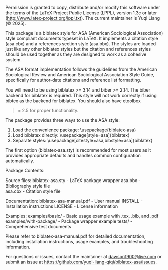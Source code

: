 Permission is granted to copy, distribute and/or modify this software under
the terms of the LaTeX Project Public License (LPPL), version 1.3c or later
(http://www.latex-project.org/lppl.txt). The current
maintainer is Yuqi Liang (© 2025).

This package is a biblatex style for ASA (American Sociological Association)
style compliant documents typeset in LaTeX. It implements a citation style
(asa.cbx) and a references section style (asa.bbx). The styles are loaded
just like any other biblatex styles but the citation and references styles
should be used together as they are designed to work as a cohesive system.

The ASA format implementation follows the guidelines from the American
Sociological Review and American Sociological Association Style Guide,
specifically for author-date citations and reference list formatting.

You will need to be using biblatex >= 3.14 and biber >= 2.14. The biber
backend for biblatex is required. This style will not work correctly if
using bibtex as the backend for biblatex. You should also have etoolbox
>= 2.5 for proper functionality.

The package provides three ways to use the ASA style:

1. Load the convenience package: \usepackage{biblatex-asa}
2. Load biblatex directly: \usepackage[style=asa]{biblatex}
3. Separate styles: \usepackage[citestyle=asa,bibstyle=asa]{biblatex}

The first option (biblatex-asa.sty) is recommended for most users as it
provides appropriate defaults and handles common configuration automatically.

Package Contents:

Source files:
  biblatex-asa.sty            - LaTeX package wrapper
  asa.bbx                     - Bibliography style file  
  asa.cbx                     - Citation style file

Documentation:
  biblatex-asa-manual.pdf     - User manual
  INSTALL                     - Installation instructions
  LICENSE                     - License information

Examples:
  examples/basic/             - Basic usage example with .tex, .bib, and .pdf
  examples/with-package/      - Package wrapper example
  tests/                      - Comprehensive test documents

Please refer to biblatex-asa-manual.pdf for detailed documentation, including
installation instructions, usage examples, and troubleshooting information.

For questions or issues, contact the maintainer at dawson1900@live.com or
submit an issue at https://github.com/yuqi-liang-qiqi/biblatex-asa/issues. 